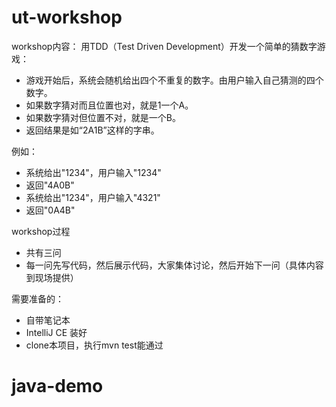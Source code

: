 ut-workshop
===========

workshop内容： 用TDD（Test Driven Development）开发一个简单的猜数字游戏：

- 游戏开始后，系统会随机给出四个不重复的数字。由用户输入自己猜测的四个数字。
- 如果数字猜对而且位置也对，就是1一个A。
- 如果数字猜对但位置不对，就是一个B。
- 返回结果是如“2A1B”这样的字串。

例如：

- 系统给出"1234"，用户输入"1234"
 - 返回"4A0B"
- 系统给出"1234"，用户输入"4321"
 - 返回"0A4B"

workshop过程
- 共有三问
- 每一问先写代码，然后展示代码，大家集体讨论，然后开始下一问（具体内容到现场提供）

需要准备的：

- 自带笔记本
- IntelliJ CE 装好
- clone本项目，执行mvn test能通过
# java-demo
